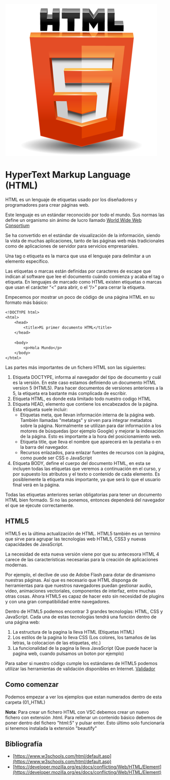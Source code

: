 ![HTML](img/HTML5.png "Aprende HTML!!")

# HyperText Markup Language (HTML)

HTML es un lenguaje de etiquetas usado por los diseñadores y programadores para crear páginas web.

Este lenguaje es un estándar reconocido por todo el mundo. Sus normas las define un organismo sin ánimo de lucro llamado [World Wide Web Consortium](https://www.w3.org/)

Se ha convertido en el estándar de visualización de la información, siendo la vista de muchas aplicaciones, tanto de las páginas web más tradicionales como de aplicaciones de servidor para servicios empresariales.

Una tag o etiqueta es la marca que usa el lenguaje para delimitar a un elemento específico.

Las etiquetas o marcas están definidas por caracteres de escape que indican al software que lee el documento cuándo comienza y acaba el tag o etiqueta. En lenguajes de marcado como HTML existen etiquetas o marcas que usan el carácter “<” para abrir, o el “/>” para cerrar la etiqueta.

Empecemos por mostrar un poco de código de una página HTML en su formato más básico:

    <!DOCTYPE html>
    <html>
        <head>
            <title>Mi primer documento HTML</title>
        </head>

        <body>
            <p>Hola Mundo</p>
        </body>
    </html>

Las partes más importantes de un fichero HTML son las siguientes:

1. Etiqueta DOCTYPE, informa al navegador del tipo de documento y cuál es la versión. En este caso estamos definiendo un documento HTML version 5 (HTML5). Para hacer documentos de versiones anteriores a la 5, la etiqueta era bastante más complicada de escribir.
1. Etiqueta HTML, es donde esta limitado todo nuestro codigo HTML
2. Etiqueta HEAD, elemento que contiene los encabezados de la página. Esta etiqueta suele incluir:
    - Etiquetas meta, que llevan información interna de la página web. También llamadas "metatags" y sirven para integrar metadatos sobre la página. Normalmente se utilizan para dar información a los motores de búsquedas (por ejemplo Google) y mejorar la indexación de la página. Esto es importante a la hora del posicionamiento web. 
    - Etiqueta title, que lleva el nombre que aparecerá en la pestaña o en la barra del navegador.
    - Recursos enlazados, para enlazar fuentes de recursos con la página, como puede ser CSS o JavaScript
3. Etiqueta BODY, define el cuerpo del documento HTML, en esta se incluyen todas las etiquetas que veremos a continuación en el curso, y por supuesto los atributos y el texto o contenido de cada elemento. Es posiblemente la etiqueta más importante, ya que será lo que el usuario final verá en la página.

Todas las etiquetas anteriores serían obligatorias para tener un documento HTML bien formado. Si no las ponemos, entonces dependerá del navegador el que se ejecute correctamente.

## HTML5

HTML5 es la última actualización de HTML. HTML5 también es un termino que sirve para agrupar las  tecnologías web HTML5, CSS3 y nuevas capacidades de JavaScript.

La necesidad de esta nueva versión viene por que su antecesora HTML 4 carece de las características necesarias para la creación de aplicaciones modernas.

Por ejemplo, el declive de uso de Adobe Flash para dotar de dinamismo nuestras páginas. Así que es necesario que HTML disponga de herramientas para que nuestros navegadores puedan gestionar audio, vídeo, animaciones vectoriales, componentes de interfaz, entre muchas otras cosas. Ahora HTML5 es capaz de hacer esto sin necesidad de plugins y con una gran compatibilidad entre navegadores.

Dentro de HTML5 podemos encontrar 3 grandes tecnologías: HTML, CSS y JavaScript. Cada una de estas tecnologías tendrá una función dentro de una página web:
1. La estructura de la pagina la lleva HTML (Etiquetas HTML)
2. Los estilos de la pagina lo lleva CSS (Los colores, los tamaños de las letras, la colocacion de las etiquetas, etc.)
3. La funcionalidad de la pagina la lleva JavaScript (Que puede hacer la pagina web, cuando pulsamos un boton por ejemplo)

Para saber si nuestro código cumple los estándares de HTML5 podemos utilizar las herramientas de validación disponibles en Internet. [Validador](http://validator.w3.org/.)

## Como comenzar

Podemos empezar a ver los ejemplos que estan numerados dentro de esta carpeta (01_HTML)

**Nota**: Para crear un fichero HTML con VSC debemos crear un nuevo fichero con extensión .html. Para rellenar un contenido básico debemos de poner dentro del fichero "html:5" y pulsar enter. Esto último solo funcionaría si tenemos instalada la extensión "beautify"

## Bibliografía
- [https://www.w3schools.com/html/default.asp](https://www.w3schools.com/html/default.asp)
- [https://developer.mozilla.org/es/docs/conflicting/Web/HTML/Element](https://developer.mozilla.org/es/docs/conflicting/Web/HTML/Element)
